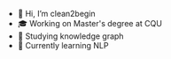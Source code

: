 - 👋 Hi, I’m clean2begin
- 🎓 Working on Master's degree at CQU
- 👀 Studying knowledge graph
- 🌱 Currently learning NLP

<!---
clean2begin/clean2begin is a ✨ special ✨ repository because its `README.md` (this file) appears on your GitHub profile.
You can click the Preview link to take a look at your changes.
--->

